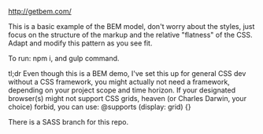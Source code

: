 http://getbem.com/

This is a basic example of the BEM model, don't worry about the styles, just focus on the structure of the markup and the relative "flatness" of the CSS.  Adapt and modify this pattern as you see fit.

To run: npm i, and gulp command.

tl;dr
Even though this is a BEM demo, I've set this up for general CSS dev without a CSS framework, you might actually not need a framework, depending on your project scope and time horizon.
If your designated browser(s) might not support CSS grids, heaven (or Charles Darwin, your choice) forbid, you can use: @supports (display: grid) {}

There is a SASS branch for this repo.

